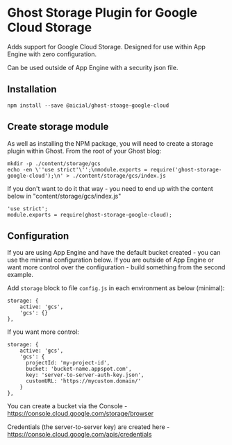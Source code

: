 # Ghost Storage Plugin for Google Cloud Storage
Adds support for Google Cloud Storage. Designed for use within App Engine with zero configuration.

Can be used outside of App Engine with a security json file.

## Installation

    npm install --save @aicial/ghost-stoage-google-cloud

## Create storage module

As well as installing the NPM package, you will need to create a storage plugin within Ghost. From the root of your Ghost blog:

    mkdir -p ./content/storage/gcs
    echo -en \''use strict'\'';\nmodule.exports = require('ghost-storage-google-cloud');\n' > ./content/storage/gcs/index.js

If you don't want to do it that way - you need to end up with the content below in "content/storage/gcs/index.js"

    'use strict';
    module.exports = require(ghost-storage-google-cloud);

## Configuration

If you are using App Engine and have the default bucket created - you can use the minimal configuration below. If you are outside of App Engine or want more control over the configuration - build something from the second example.

Add `storage` block to file `config.js` in each environment as below (minimal):

    storage: {
        active: 'gcs',
        'gcs': {}
    },

If you want more control:

    storage: {
        active: 'gcs',
        'gcs': {
          projectId: 'my-project-id',
          bucket: 'bucket-name.appspot.com',
          key: 'server-to-server-auth-key.json',
          customURL: 'https://mycustom.domain/'
        }
    },

You can create a bucket via the Console - https://console.cloud.google.com/storage/browser

Credentials (the server-to-server key) are created here - https://console.cloud.google.com/apis/credentials
